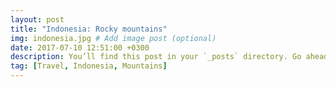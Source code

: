 ```yaml
---
layout: post
title: "Indonesia: Rocky mountains"
img: indonesia.jpg # Add image post (optional)
date: 2017-07-10 12:51:00 +0300
description: You’ll find this post in your `_posts` directory. Go ahead and edit it and re-build the site to see your changes. # Add post description (optional)
tag: [Travel, Indonesia, Mountains]
---
```

